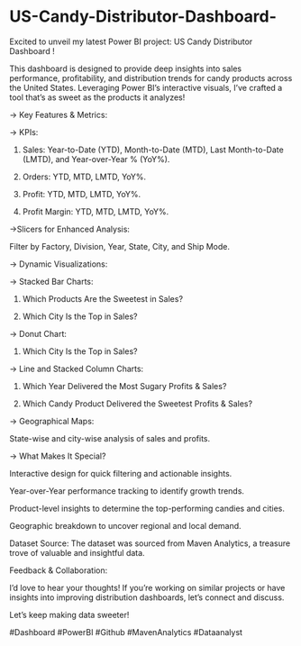 # US-Candy-Distributor-Dashboard-

 Excited to unveil my latest Power BI project: US Candy Distributor Dashboard !



This dashboard is designed to provide deep insights into sales performance, profitability, and distribution trends for candy products across the United States. Leveraging Power BI’s interactive visuals, I’ve crafted a tool that’s as sweet as the products it analyzes!



-> Key Features & Metrics:

-> KPIs:

1. Sales: Year-to-Date (YTD), Month-to-Date (MTD), Last Month-to-Date (LMTD), and Year-over-Year % (YoY%).

2. Orders: YTD, MTD, LMTD, YoY%.

3. Profit: YTD, MTD, LMTD, YoY%.

4. Profit Margin: YTD, MTD, LMTD, YoY%.



->Slicers for Enhanced Analysis:

Filter by Factory, Division, Year, State, City, and Ship Mode.



-> Dynamic Visualizations:

-> Stacked Bar Charts:

1. Which Products Are the Sweetest in Sales?

2. Which City Is the Top in Sales?



-> Donut Chart:

1. Which City Is the Top in Sales?



-> Line and Stacked Column Charts:

1. Which Year Delivered the Most Sugary Profits & Sales?

2. Which Candy Product Delivered the Sweetest Profits & Sales?

-> Geographical Maps:

State-wise and city-wise analysis of sales and profits.

-> What Makes It Special?

Interactive design for quick filtering and actionable insights.

Year-over-Year performance tracking to identify growth trends.

Product-level insights to determine the top-performing candies and cities.

Geographic breakdown to uncover regional and local demand.


Dataset Source: The dataset was sourced from Maven Analytics, a treasure trove of valuable and insightful data.


Feedback & Collaboration:

I’d love to hear your thoughts! If you’re working on similar projects or have insights into improving distribution dashboards, let’s connect and discuss.

Let’s keep making data sweeter! 



#Dashboard #PowerBI #Github #MavenAnalytics #Dataanalyst
